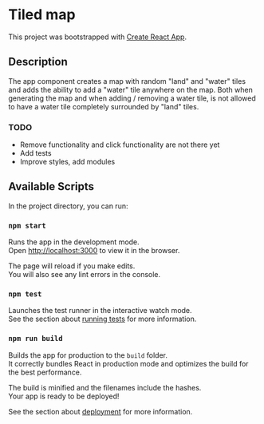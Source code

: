 # Tiled map

This project was bootstrapped with [Create React App](https://github.com/facebook/create-react-app).

## Description

The app component creates a map with random "land" and "water" tiles and adds the ability to add a "water" tile anywhere on the map. Both when generating the map and when adding / removing a water tile, is not allowed to have a water tile completely surrounded by "land" tiles.

### TODO
- Remove functionality and click functionality are not there yet
- Add tests
- Improve styles, add modules

## Available Scripts

In the project directory, you can run:

### `npm start`

Runs the app in the development mode.\
Open [http://localhost:3000](http://localhost:3000) to view it in the browser.

The page will reload if you make edits.\
You will also see any lint errors in the console.

### `npm test`

Launches the test runner in the interactive watch mode.\
See the section about [running tests](https://facebook.github.io/create-react-app/docs/running-tests) for more information.

### `npm run build`

Builds the app for production to the `build` folder.\
It correctly bundles React in production mode and optimizes the build for the best performance.

The build is minified and the filenames include the hashes.\
Your app is ready to be deployed!

See the section about [deployment](https://facebook.github.io/create-react-app/docs/deployment) for more information.
